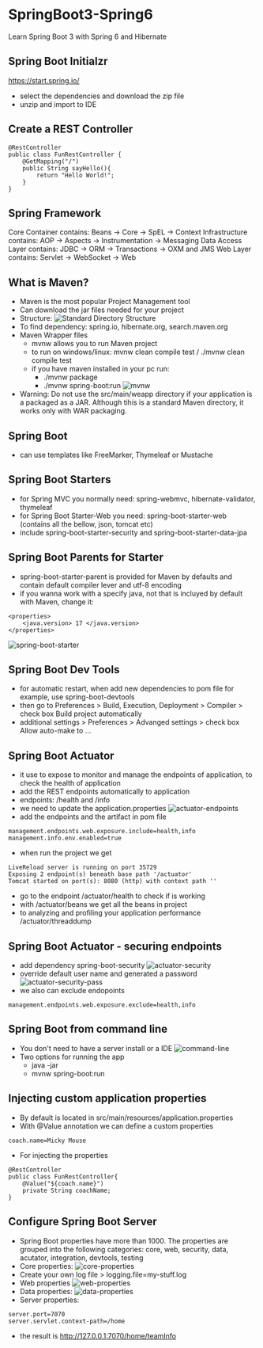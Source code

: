 # SpringBoot3-Spring6
Learn Spring Boot 3 with Spring 6 and Hibernate

## Spring Boot Initialzr
https://start.spring.io/
- select the dependencies and download the zip file
- unzip and import to IDE

## Create a REST Controller
```
@RestController
public class FunRestController {
    @GetMapping("/")
    public String sayHello(){
        return "Hello World!";
    }
}
```

## Spring Framework
Core Container contains: Beans -> Core -> SpEL -> Context
Infrastructure contains: AOP -> Aspects -> Instrumentation -> Messaging
Data Access Layer contains: JDBC -> ORM -> Transactions -> OXM and JMS
Web Layer contains: Servlet -> WebSocket -> Web

## What is Maven?
- Maven is the most popular Project Management tool
- Can download the jar files needed for your project
- Structure:
![Standard Directory Structure](https://github.com/BrandConstantin/SpringBoot3-Spring6/blob/main/images/structure-directory.PNG "Standard Directory Structure")
- To find dependency: spring.io, hibernate.org, search.maven.org
- Maven Wrapper files 
    - mvnw allows you to run Maven project
    - to run on windows/linux: mvnw clean compile test / ./mvnw clean compile test
    - if you have maven installed in your pc run: 
        - ./mvnw package
        - ./mvnw spring-boot:run
![mvnw](https://github.com/BrandConstantin/SpringBoot3-Spring6/blob/main/images/mvnw.PNG "mvnw")
- Warning: Do not use the src/main/weapp directory if your application is a packaged as a JAR. Although tihis is a standard Maven directory, it works only with WAR packaging. 

## Spring Boot
- can use templates like FreeMarker, Thymeleaf or Mustache

## Spring Boot Starters
- for Spring MVC you normally need: spring-webmvc, hibernate-validator, thymeleaf
- for Spring Boot Starter-Web you need: spring-boot-starter-web (contains all the bellow, json, tomcat etc)
- include spring-boot-starter-security and spring-boot-starter-data-jpa

## Spring Boot Parents for Starter
- spring-boot-starter-parent is provided for Maven by defaults and contain default compiler lever and utf-8 encoding
- if you wanna work with a specify java, not that is incluyed by default with Maven, change it:
```
<properties>
    <java.version> 17 </java.version>
</properties>
```
![spring-boot-starter](https://github.com/BrandConstantin/SpringBoot3-Spring6/blob/main/images/spring-boot-starter.PNG "spring-boot-starter")

## Spring Boot Dev Tools
- for automatic restart, when add new dependencies to pom file for example, use spring-boot-devtools 
- then go to Preferences > Build, Execution, Deployment > Compiler > check box Build project automatically
- additional settings > Preferences > Advanged settings > check box Allow auto-make to ...

## Spring Boot Actuator
- it use to expose to monitor and manage the endpoints of application, to check the health of application
- add the REST endpoints automatically to application
- endpoints: /health and /info
- we need to update the application.properties
![actuator-endpoints](https://github.com/BrandConstantin/SpringBoot3-Spring6/blob/main/images/actuator-endpoints.PNG "actuator-endpoints")
- add the endpoints and the artifact in pom file
```
management.endpoints.web.exposure.include=health,info
management.info.env.enabled=true
```
- when run the project we get
```
LiveReload server is running on port 35729
Exposing 2 endpoint(s) beneath base path '/actuator'
Tomcat started on port(s): 8080 (http) with context path ''
```
- go to the endpoint /actuator/health to check if is working
- with /actuator/beans we get all the beans in project
- to analyzing and profiling your application performance /actuator/threaddump

## Spring Boot Actuator - securing endpoints
- add dependency spring-boot-security
![actuator-security](https://github.com/BrandConstantin/SpringBoot3-Spring6/blob/main/images/actuato-security.PNG "actuator-security")
- override default user name and generated a password
![actuator-security-pass](https://github.com/BrandConstantin/SpringBoot3-Spring6/blob/main/images/actuator-security-pass.PNG "actuator-security-pass")
- we also can exclude endopoints
```
management.endpoints.web.exposure.exclude=health,info
```

## Spring Boot from command line
- You don't need to have a server install or a IDE
![command-line](https://github.com/BrandConstantin/SpringBoot3-Spring6/blob/main/images/command-line.PNG "command-line")
- Two options for running the app
    - java -jar
    - mvnw spring-boot:run

## Injecting custom application properties
- By default is located in src/main/resources/application.properties
- With @Value annotation we can define a custom properties
```
coach.name=Micky Mouse
```
- For injecting the properties 
```
@RestController
public class FunRestController{
    @Value("${coach.name}")
    private String coachName;
}
```

## Configure Spring Boot Server
- Spring Boot properties have more than 1000. The properties are grouped into the following categories: core, web, security, data, acutator, integration, devtools, testing
- Core properties:
![core-properties](https://github.com/BrandConstantin/SpringBoot3-Spring6/blob/main/images/core-properties.PNG "core-properties")
- Create your own log file > logging.file=my-stuff.log
- Web properties
![web-properties](https://github.com/BrandConstantin/SpringBoot3-Spring6/blob/main/images/web-properties.PNG "web-properties")
- Data properties:
![data-properties](https://github.com/BrandConstantin/SpringBoot3-Spring6/blob/main/images/data-properties.PNG "data-properties")
- Server properties:
```
server.port=7070
server.servlet.context-path=/home
```
- the result is http://127.0.0.1:7070/home/teamInfo